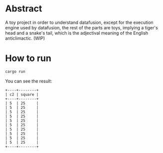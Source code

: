 # Abstract
A toy project in order to understand datafusion, except for the execution engine used by datafusion, the rest of the parts are toys, implying a tiger's head and a snake's tail, which is the adjectival meaning of the English anticlimactic.
(WIP)

# How to run
```bash
cargo run
```
You can see the result:
```text
+----+--------+
| c2 | square |
+----+--------+
| 5  | 25     |
| 5  | 25     |
| 5  | 25     |
| 5  | 25     |
| 5  | 25     |
| 5  | 25     |
| 5  | 25     |
| 5  | 25     |
| 5  | 25     |
| 5  | 25     |
+----+--------+
```

